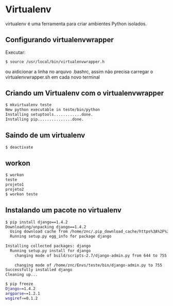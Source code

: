 Virtualenv
==========
virtualenv é uma ferramenta para criar ambientes Python isolados.


Configurando virtualenvwrapper
------------------------------
Executar:
```bash
$ source /usr/local/bin/virtualenvwrapper.h
```
ou aidicionar a linha no arquivo .bashrc, assim não precisa carregar o virtualenvwrapper.sh em cada novo terminal

Criando um Virtualenv com o virtualenvwrapper
---------------------------------------------
```bash
$ mkvirtualenv teste
New python executable in teste/bin/python
Installing setuptools............done.
Installing pip...............done.
```

Saindo de um virtualenv
-----------------------
```bash
$ deactivate
```

workon
------
```bash
$ workon
teste
projeto1
projeto2
$ workon teste
```

Instalando um pacote no virtualenv
----------------------------------
```bash
$ pip install django==1.4.2
Downloading/unpacking django==1.4.2
  Using download cache from /home/znc/.pip_download_cache/https%3A%2F%2Fpypi.python.org%2Fpackages%2Fsource%2FD%2FDjango%2FDjango-1.4.2.tar.gz
  Running setup.py egg_info for package django
    
Installing collected packages: django
  Running setup.py install for django
    changing mode of build/scripts-2.7/django-admin.py from 644 to 755
    
    changing mode of /home/znc/Envs/teste/bin/django-admin.py to 755
Successfully installed django
Cleaning up...

$ pip freeze
Django==1.4.2
argparse==1.2.1
wsgiref==0.1.2
```
